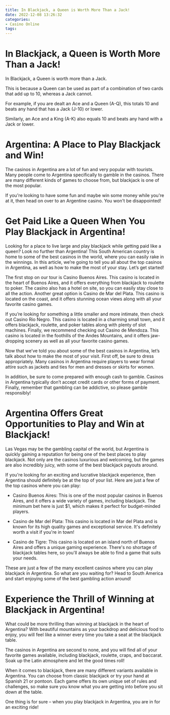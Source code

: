 ```yaml
---
title: In Blackjack, a Queen is Worth More Than a Jack!
date: 2022-12-08 13:26:32
categories:
- Casino Online
tags:
---
```



#  In Blackjack, a Queen is Worth More Than a Jack!

In Blackjack, a Queen is worth more than a Jack.

This is because a Queen can be used as part of a combination of two cards that add up to 10, whereas a Jack cannot.

For example, if you are dealt an Ace and a Queen (A-Q), this totals 10 and beats any hand that has a Jack (J-10) or lower.

Similarly, an Ace and a King (A-K) also equals 10 and beats any hand with a Jack or lower.

#  Argentina: A Place to Play Blackjack and Win!

The casinos in Argentina are a lot of fun and very popular with tourists. Many people come to Argentina specifically to gamble in the casinos. There are many different kinds of games to choose from, but blackjack is one of the most popular.

If you're looking to have some fun and maybe win some money while you're at it, then head on over to an Argentine casino. You won't be disappointed!

#  Get Paid Like a Queen When You Play Blackjack in Argentina!

Looking for a place to live large and play blackjack while getting paid like a queen? Look no further than Argentina! This South American country is home to some of the best casinos in the world, where you can easily rake in the winnings. In this article, we’re going to tell you all about the top casinos in Argentina, as well as how to make the most of your stay. Let’s get started!

The first stop on our tour is Casino Buenos Aires. This casino is located in the heart of Buenos Aires, and it offers everything from blackjack to roulette to poker. The casino also has a hotel on site, so you can easily stay close to all the action. Another great option is Casino de Mar del Plata. This casino is located on the coast, and it offers stunning ocean views along with all your favorite casino games.

If you’re looking for something a little smaller and more intimate, then check out Casino Rio Negro. This casino is located in a charming small town, and it offers blackjack, roulette, and poker tables along with plenty of slot machines. Finally, we recommend checking out Casino de Mendoza. This casino is located in the foothills of the Andes Mountains, and it offers jaw-dropping scenery as well as all your favorite casino games.

Now that we’ve told you about some of the best casinos in Argentina, let’s talk about how to make the most of your visit. First off, be sure to dress appropriately. Many casinos in Argentina require players to wear formal attire such as jackets and ties for men and dresses or skirts for women.

In addition, be sure to come prepared with enough cash to gamble. Casinos in Argentina typically don’t accept credit cards or other forms of payment. Finally, remember that gambling can be addictive, so please gamble responsibly!

#  Argentina Offers Great Opportunities to Play and Win at Blackjack!

Las Vegas may be the gambling capital of the world, but Argentina is quickly gaining a reputation for being one of the best places to play blackjack. Not only are the casinos luxurious and welcoming, but the games are also incredibly juicy, with some of the best blackjack payouts around.

If you're looking for an exciting and lucrative blackjack experience, then Argentina should definitely be at the top of your list. Here are just a few of the top casinos where you can play:

* Casino Buenos Aires: This is one of the most popular casinos in Buenos Aires, and it offers a wide variety of games, including blackjack. The minimum bet here is just $1, which makes it perfect for budget-minded players.

* Casino de Mar del Plata: This casino is located in Mar del Plata and is known for its high quality games and exceptional service. It's definitely worth a visit if you're in town!

* Casino de Tigre: This casino is located on an island north of Buenos Aires and offers a unique gaming experience. There's no shortage of blackjack tables here, so you'll always be able to find a game that suits your needs.

These are just a few of the many excellent casinos where you can play blackjack in Argentina. So what are you waiting for? Head to South America and start enjoying some of the best gambling action around!

#  Experience the Thrill of Winning at Blackjack in Argentina!

What could be more thrilling than winning at blackjack in the heart of Argentina? With beautiful mountains as your backdrop and delicious food to enjoy, you will feel like a winner every time you take a seat at the blackjack table.

The casinos in Argentina are second to none, and you will find all of your favorite games available, including blackjack, roulette, craps, and baccarat. Soak up the Latin atmosphere and let the good times roll!

When it comes to blackjack, there are many different variants available in Argentina. You can choose from classic blackjack or try your hand at Spanish 21 or pontoon. Each game offers its own unique set of rules and challenges, so make sure you know what you are getting into before you sit down at the table.

One thing is for sure – when you play blackjack in Argentina, you are in for an exciting ride!